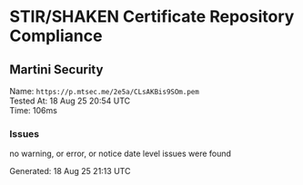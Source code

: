 # STIR/SHAKEN Certificate Repository Compliance

## Martini Security

Name: `https://p.mtsec.me/2e5a/CLsAKBis9SOm.pem`\
Tested At: 18 Aug 25 20:54 UTC\
Time: 106ms

### Issues

no warning, or error, or notice date level issues were found

Generated: 18 Aug 25 21:13 UTC